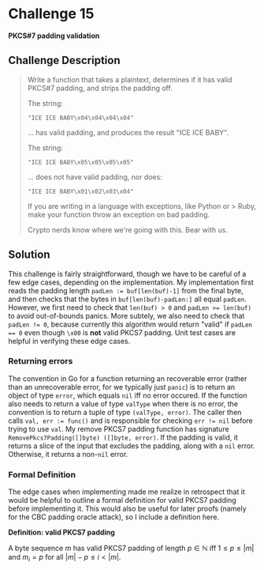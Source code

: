 # Challenge 15

**PKCS#7 padding validation**

## Challenge Description

> Write a function that takes a plaintext, determines if it has valid PKCS#7 padding, and strips the padding off.
>
> The string:
>
> ```
> "ICE ICE BABY\x04\x04\x04\x04"
> ```
> 
> ... has valid padding, and produces the result "ICE ICE BABY".
> 
> The string:
> 
> ```
> "ICE ICE BABY\x05\x05\x05\x05"
> ```
> 
> ... does not have valid padding, nor does:
> 
> ```
> "ICE ICE BABY\x01\x02\x03\x04"
> ```
> 
> If you are writing in a language with exceptions, like Python or > Ruby, make your function throw an exception on bad padding.
> 
> Crypto nerds know where we're going with this. Bear with us.

## Solution

This challenge is fairly straightforward, though we have to be careful of a few edge cases, depending on the implementation. My implementation first reads the padding length `padLen := buf[len(buf)-1]` from the final byte, and then checks that the bytes in `buf[len(buf)-padLen:]` all equal `padLen`. However, we first need to check that `len(buf) > 0` and `padLen >= len(buf)` to avoid out-of-bounds panics. More subtely, we also need to check that `padLen != 0`, because currently this algorithm would return "valid" if `padLen == 0` even though `\x00` is **not** valid PKCS7 padding. Unit test cases are helpful in verifying these edge cases.

### Returning errors

The convention in Go for a function returning an recoverable error (rather than an unrecoverable error, for we typically just `panic`) is to return an object of type `error`, which equals `nil` iff no error occured. If the function also needs to return a value of type `valType` when there is no error, the convention is to return a tuple of type `(valType, error)`. The caller then calls `val, err := func()` and is responsible for checking `err != nil` before trying to use `val`. My remove PKCS7 padding function has signature `RemovePkcs7Padding([]byte) ([]byte, error)`. If the padding is valid, it returns a slice of the input that excludes the padding, along with a `nil` error. Otherwise, it returns a non-`nil` error.

### Formal Definition

The edge cases when implementing made me realize in retrospect that it would be helpful to outline a formal definition for valid PKCS7 padding before implementing it. This would also be useful for later proofs (namely for the CBC padding oracle attack), so I include a definition here.

**Definition: valid PKCS7 padding**

A byte sequence $m$ has valid PKCS7 padding of length $p \in \mathbb{N}$ iff $1 \leq p \leq |m|$ and $m_i = p$ for all $|m|-p \leq i < |m|$.
